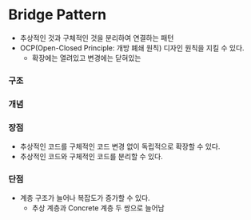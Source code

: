 # Bridge Pattern
- 추상적인 것과 구체적인 것을 분리하여 연결하는 패턴 
- OCP(Open-Closed Principle: 개방 폐쇄 원칙) 디자인 원칙을 지킬 수 있다. 
  - 확장에는 열려있고 변경에는 닫혀있는 
### 구조 

### 개념 

### 장점 
- 추상적인 코드를 구체적인 코드 변경 없이 독립적으로 확장할 수 있다. 
- 추상적인 코드와 구체적인 코드를 분리할 수 있다. 


### 단점
- 계층 구조가 늘어나 복잡도가 증가할 수 있다. 
  - 추상 계층과 Concrete 계층 두 쌍으로 늘어남 
